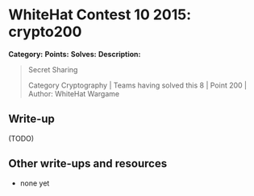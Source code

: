 # WhiteHat Contest 10 2015: crypto200

**Category:** 
**Points:** 
**Solves:** 
**Description:**

> Secret Sharing
> 
> Category Cryptography | Teams having solved this 8 | Point 200 | Author: WhiteHat Wargame


## Write-up

(TODO)

## Other write-ups and resources

* none yet

